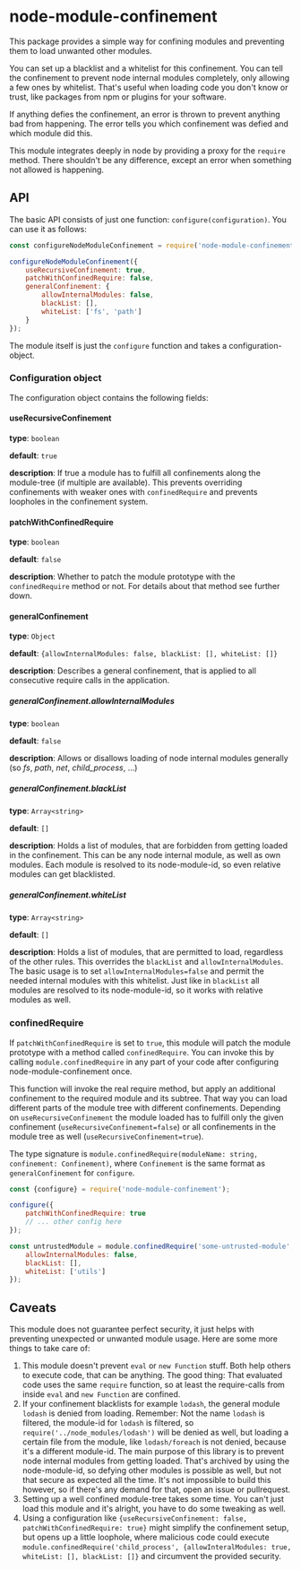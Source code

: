 # node-module-confinement

This package provides a simple way for confining modules and preventing them to load unwanted other modules.

You can set up a blacklist and a whitelist for this confinement. You can tell the confinement to prevent node
internal modules completely, only allowing a few ones by whitelist. That's useful when loading code you don't
know or trust, like packages from npm or plugins for your software.

If anything defies the confinement, an error is thrown to prevent anything bad from happening. The error tells
you which confinement was defied and which module did this.

This module integrates deeply in node by providing a proxy for the `require` method. There shouldn't be any
difference, except an error when something not allowed is happening.

## API

The basic API consists of just one function: `configure(configuration)`. You can use it as follows:

```js
const configureNodeModuleConfinement = require('node-module-confinement');

configureNodeModuleConfinement({
    useRecursiveConfinement: true,
    patchWithConfinedRequire: false,
    generalConfinement: {
        allowInternalModules: false,
        blackList: [],
        whiteList: ['fs', 'path']
    }
});
```

The module itself is just the `configure` function and takes a configuration-object.

### Configuration object

The configuration object contains the following fields:

#### useRecursiveConfinement

**type**: `boolean`

**default**: `true`

**description**: If true a module has to fulfill all confinements along the module-tree (if multiple are available).
This prevents overriding confinements with weaker ones with `confinedRequire` and prevents loopholes in the confinement system.

#### patchWithConfinedRequire

**type**: `boolean`

**default**: `false`

**description**: Whether to patch the module prototype with the `confinedRequire` method or not. For details about that method
see further down.

#### generalConfinement

**type**: `Object`

**default**: `{allowInternalModules: false, blackList: [], whiteList: []}`

**description**: Describes a general confinement, that is applied to all consecutive require calls in the application.

##### generalConfinement.allowInternalModules

**type**: `boolean`

**default**: `false`

**description**: Allows or disallows loading of node internal modules generally (so *fs*, *path*, *net*, *child_process*, ...)

##### generalConfinement.blackList

**type**: `Array<string>`

**default**: `[]`

**description**: Holds a list of modules, that are forbidden from getting loaded in the confinement. This can be any node internal
module, as well as own modules. Each module is resolved to its node-module-id, so even relative modules can get blacklisted.

##### generalConfinement.whiteList

**type**: `Array<string>`

**default**: `[]`

**description**: Holds a list of modules, that are permitted to load, regardless of the other rules. This overrides the `blackList`
and `allowInternalModules`. The basic usage is to set `allowInternalModules=false` and permit the needed internal modules with this
whitelist. Just like in `blackList` all modules are resolved to its node-module-id, so it works with relative modules as well.

### confinedRequire

If `patchWithConfinedRequire` is set to `true`, this module will patch the module prototype with a method called `confinedRequire`.
You can invoke this by calling `module.confinedRequire` in any part of your code after configuring node-module-confinement once.

This function will invoke the real require method, but apply an additional confinement to the required module and its subtree. That way
you can load different parts of the module tree with different confinements. Depending on `useRecursiveConfinement` the module loaded
has to fulfill only the given confinement (`useRecursiveConfinement=false`) or all confinements in the module tree as well
(`useRecursiveConfinement=true`).

The type signature is `module.confinedRequire(moduleName: string, confinement: Confinement)`, where `Confinement` is the same format as
`generalConfinement` for `configure`.

```js
const {configure} = require('node-module-confinement');

configure({
    patchWithConfinedRequire: true
    // ... other config here
});

const untrustedModule = module.confinedRequire('some-untrusted-module', {
    allowInternalModules: false,
    blackList: [],
    whiteList: ['utils']
});
```

## Caveats

This module does not guarantee perfect security, it just helps with preventing unexpected or unwanted module usage.
Here are some more things to take care of:

1. This module doesn't prevent `eval` or `new Function` stuff. Both help others to execute code, that can be anything.
The good thing: That evaluated code uses the same `require` function, so at least the require-calls from inside `eval`
and `new Function` are confined.
2. If your confinement blacklists for example `lodash`, the general module `lodash` is denied from loading. Remember: Not
the name `lodash` is filtered, the module-id for `lodash` is filtered, so `require('../node_modules/lodash')` will be denied as well,
but loading a certain file from the module, like `lodash/foreach` is not denied, because it's a different module-id. The main purpose
of this library is to prevent node internal modules from getting loaded. That's archived by using the node-module-id, so defying other
modules is possible as well, but not that secure as expected all the time. It's not impossible to build this however, so if there's any
demand for that, open an issue or pullrequest.
3. Setting up a well confined module-tree takes some time. You can't just load this module and it's alright, you have to do some tweaking
as well.
4. Using a configuration like `{useRecursiveConfinement: false, patchWithConfinedRequire: true}` might simplify the confinement setup,
but opens up a little loophole, where malicious code could execute `module.confinedRequire('child_process', {allowInteralModules: true, whiteList: [], blackList: []}`
and circumvent the provided security.

